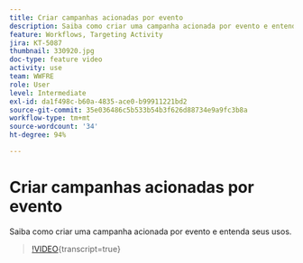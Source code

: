 ```yaml
---
title: Criar campanhas acionadas por evento
description: Saiba como criar uma campanha acionada por evento e entenda seus usos.
feature: Workflows, Targeting Activity
jira: KT-5087
thumbnail: 330920.jpg
doc-type: feature video
activity: use
team: WWFRE
role: User
level: Intermediate
exl-id: da1f498c-b60a-4835-ace0-b99911221bd2
source-git-commit: 35e036486c5b533b54b3f626d88734e9a9fc3b8a
workflow-type: tm+mt
source-wordcount: '34'
ht-degree: 94%

---
```


# Criar campanhas acionadas por evento

Saiba como criar uma campanha acionada por evento e entenda seus usos.

>[!VIDEO](https://video.tv.adobe.com/v/330920?quality=12&learn=on){transcript=true}
